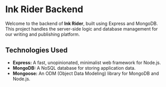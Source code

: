 # Ink Rider Backend

Welcome to the backend of **Ink Rider**, built using Express and MongoDB. This project handles the server-side logic and database management for our writing and publishing platform.

## Technologies Used

- **Express:** A fast, unopinionated, minimalist web framework for Node.js.
- **MongoDB:** A NoSQL database for storing application data.
- **Mongoose:** An ODM (Object Data Modeling) library for MongoDB and Node.js.

<!-- ## Getting Started

### Prerequisites

Ensure you have the following installed on your machine:
- Node.js (v14.x or higher)
- npm (v6.x or higher)
- MongoDB (latest version)

### Installation

1. Clone the repository:
    ```sh
    git clone https://github.com/your-username/ink-rider-backend.git
    ```
2. Navigate to the project directory:
    ```sh
    cd ink-rider-backend
    ```
3. Install dependencies:
    ```sh
    npm install
    ```

### Running the Development Server

1. Start MongoDB:
    ```sh
    mongod
    ```
2. Start the development server:
    ```sh
    npm run dev
    ```
The server will be running on [http://localhost:5000](http://localhost:5000).

### Environment Variables

Create a `.env` file in the root directory and add the following environment variables: -->
